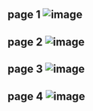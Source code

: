 page 1
![image](https://user-images.githubusercontent.com/130117169/236104248-f5cd65f5-0d43-4df0-b263-a7a3730061c1.png)
---
page 2
![image](https://user-images.githubusercontent.com/130117169/236104268-66189bd6-d113-47e6-8817-31d9736b0c49.png)
---
page 3
![image](https://user-images.githubusercontent.com/130117169/236104293-165f841e-0fc7-49eb-b1f4-b9adb07dc80a.png)
---
page 4
![image](https://user-images.githubusercontent.com/130117169/236104314-2b0051aa-8bcd-45d7-bb1b-bd744f010967.png)
---

